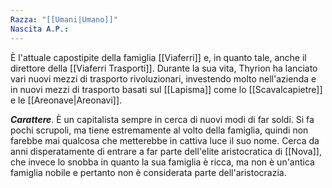 ```yaml
---
Razza: "[[Umani|Umano]]"
Nascita A.P.:
---
```

È l'attuale capostipite della famiglia [[Viaferri]] e, in quanto tale, anche il direttore della [[Viaferri Trasporti]]. 
Durante la sua vita, Thyrion ha lanciato vari nuovi mezzi di trasporto rivoluzionari, investendo molto nell'azienda e in nuovi mezzi di trasporto basati sul [[Lapisma]] come lo [[Scavalcapietre]] e le [[Areonave|Areonavi]]. 

***Carattere***. È un capitalista sempre in cerca di nuovi modi di far soldi. Si fa pochi scrupoli, ma tiene estremamente al volto della famiglia, quindi non farebbe mai qualcosa che metterebbe in cattiva luce il suo nome. Cerca da anni disperatamente di entrare a far parte dell'elite aristocratica di [[Nova]], che invece lo snobba in quanto la sua famiglia è ricca, ma non è un'antica famiglia nobile e pertanto non è considerata parte dell'aristocrazia. 
